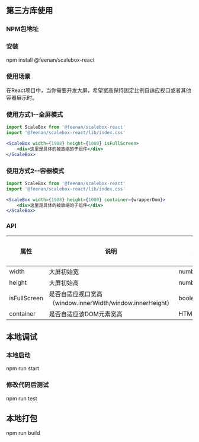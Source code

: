 ## 第三方库使用
### NPM包地址
### 安装
npm install @feenan/scalebox-react
### 使用场景
在React项目中，当你需要开发大屏，希望宽高保持固定比例自适应视口或者其他容器展示时。
### 使用方式1--全屏模式

```jsx
import ScaleBox from '@feenan/scalebox-react'
import '@feenan/scalebox-react/lib/index.css'

<ScaleBox width={1908} height={1000} isFullScreen>
    <div>这里是具体的被放缩的子组件</div>
</ScaleBox>
```

### 使用方式2--容器模式

```jsx
import ScaleBox from '@feenan/scalebox-react'
import '@feenan/scalebox-react/lib/index.css'

<ScaleBox width={1908} height={1000} container={wrapperDom}>
    <div>这里是具体的被放缩的子组件</div>
</ScaleBox>
```
### API

|     属性     |                          说明                            | 类型        | 默认值 |
|    -------   | ------------------------------------------------------- | ------------| ------|
|    width     | 大屏初始宽                                               |   number    |   -   |
|   height     | 大屏初始高                                               |   number    |   -   |
| isFullScreen | 是否自适应视口宽高（window.innerWidth/window.innerHeight）|   boolean   |   -   |
|   container  | 是否自适应该DOM元素宽高                                   | HTMLElement |   -   |

## 本地调试
### 本地启动
npm run start

### 修改代码后测试
npm run test

## 本地打包
npm run build